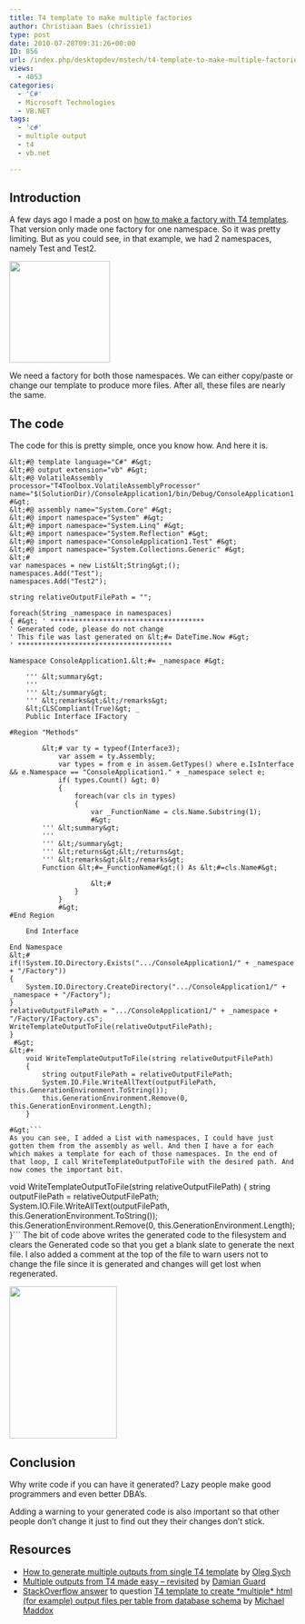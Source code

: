 ```yaml
---
title: T4 template to make multiple factories
author: Christiaan Baes (chrissie1)
type: post
date: 2010-07-28T09:31:26+00:00
ID: 856
url: /index.php/desktopdev/mstech/t4-template-to-make-multiple-factories/
views:
  - 4053
categories:
  - 'C#'
  - Microsoft Technologies
  - VB.NET
tags:
  - 'c#'
  - multiple output
  - t4
  - vb.net

---
```

## Introduction

A few days ago I made a post on [how to make a factory with T4 templates][1]. That version only made one factory for one namespace. So it was pretty limiting. But as you could see, in that example, we had 2 namespaces, namely Test and Test2.

<div class="image_block">
  <img src="/wp-content/uploads/blogs/DesktopDev/T4/T4.png" alt="" title="" width="177" height="179" />
</div>

We need a factory for both those namespaces. We can either copy/paste or change our template to produce more files. After all, these files are nearly the same.

## The code

The code for this is pretty simple, once you know how. And here it is.

```
&lt;#@ template language="C#" #&gt;
&lt;#@ output extension="vb" #&gt; 
&lt;#@ VolatileAssembly processor="T4Toolbox.VolatileAssemblyProcessor" name="$(SolutionDir)/ConsoleApplication1/bin/Debug/ConsoleApplication1.exe" #&gt;
&lt;#@ assembly name="System.Core" #&gt;
&lt;#@ import namespace="System" #&gt;
&lt;#@ import namespace="System.Linq" #&gt;
&lt;#@ import namespace="System.Reflection" #&gt;
&lt;#@ import namespace="ConsoleApplication1.Test" #&gt;
&lt;#@ import namespace="System.Collections.Generic" #&gt;
&lt;# 
var namespaces = new List&lt;String&gt;();
namespaces.Add("Test");
namespaces.Add("Test2");

string relativeOutputFilePath = "";

foreach(String _namespace in namespaces)
{ #&gt; ' **************************************
' Generated code, please do not change
' This file was last generated on &lt;#= DateTime.Now #&gt;
' **************************************

Namespace ConsoleApplication1.&lt;#= _namespace #&gt;

    ''' &lt;summary&gt;
    ''' 
    ''' &lt;/summary&gt;
    ''' &lt;remarks&gt;&lt;/remarks&gt;
    &lt;CLSCompliant(True)&gt; _
    Public Interface IFactory

#Region "Methods"

        &lt;# var ty = typeof(Interface3);
	        var assem = ty.Assembly;
            var types = from e in assem.GetTypes() where e.IsInterface && e.Namespace == "ConsoleApplication1." + _namespace select e;
            if( types.Count() &gt; 0)
            {
				foreach(var cls in types)
                {
					var _FunctionName = cls.Name.Substring(1);
					#&gt;
		''' &lt;summary&gt;
        ''' 
        ''' &lt;/summary&gt;
        ''' &lt;returns&gt;&lt;/returns&gt;
        ''' &lt;remarks&gt;&lt;/remarks&gt;
		Function &lt;#=_FunctionName#&gt;() As &lt;#=cls.Name#&gt;

					&lt;#
                }
            }
			#&gt;
#End Region

	End Interface

End Namespace
&lt;# 
if(!System.IO.Directory.Exists(".../ConsoleApplication1/" + _namespace + "/Factory"))
{
	System.IO.Directory.CreateDirectory(".../ConsoleApplication1/" + _namespace + "/Factory");
}
relativeOutputFilePath = ".../ConsoleApplication1/" + _namespace + "/Factory/IFactory.cs";
WriteTemplateOutputToFile(relativeOutputFilePath);
}
 #&gt;
&lt;#+
    void WriteTemplateOutputToFile(string relativeOutputFilePath)
    {
        string outputFilePath = relativeOutputFilePath;
        System.IO.File.WriteAllText(outputFilePath, this.GenerationEnvironment.ToString());
		this.GenerationEnvironment.Remove(0, this.GenerationEnvironment.Length);
    }

#&gt;```
As you can see, I added a List with namespaces, I could have just gotten them from the assembly as well. And then I have a for each which makes a template for each of those namespaces. In the end of that loop, I call WriteTemplateOutputToFile with the desired path. And now comes the important bit. 

```
void WriteTemplateOutputToFile(string relativeOutputFilePath)
    {
        string outputFilePath = relativeOutputFilePath;
        System.IO.File.WriteAllText(outputFilePath, this.GenerationEnvironment.ToString());
		this.GenerationEnvironment.Remove(0, this.GenerationEnvironment.Length);
    }```
The bit of code above writes the generated code to the filesystem and clears the Generated code so that you get a blank slate to generate the next file. I also added a comment at the top of the file to warn users not to change the file since it is generated and changes will get lost when regenerated.

<div class="image_block">
  <img src="/wp-content/uploads/blogs/DesktopDev/T4/T4_4.png" alt="" title="" width="189" height="268" />
</div>

## Conclusion

Why write code if you can have it generated? Lazy people make good programmers and even better DBA&#8217;s.
  
Adding a warning to your generated code is also important so that other people don&#8217;t change it just to find out they their changes don&#8217;t stick.

## Resources

  * [How to generate multiple outputs from single T4 template][2] by [Oleg Sych][3]
  * [Multiple outputs from T4 made easy – revisited][4] by [Damian Guard][5]
  * [StackOverflow answer][6] to question [T4 template to create \*multiple\* html (for example) output files per table from database schema][7] by [Michael Maddox][8]

 [1]: /index.php/DesktopDev/MSTech/t4-template-to-make-a-factory-class
 [2]: http://www.olegsych.com/2008/03/how-to-generate-multiple-outputs-from-single-t4-template/
 [3]: http://www.olegsych.com
 [4]: http://damieng.com/blog/2009/11/06/multiple-outputs-from-t4-made-easy-revisited
 [5]: http://damieng.com/blog
 [6]: http://stackoverflow.com/questions/2223421/t4-template-to-create-multiple-html-for-example-output-files-per-table-from-d/3070406#3070406
 [7]: http://stackoverflow.com/questions/2223421/t4-template-to-create-multiple-html-for-example-output-files-per-table-from-d
 [8]: http://stackoverflow.com/users/12712/michael-maddox